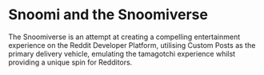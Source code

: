 # Snoomi and the Snoomiverse

The Snoomiverse is an attempt at creating a compelling entertainment experience on the Reddit Developer Platform, utilising Custom Posts as the primary delivery vehicle, emulating the tamagotchi experience whilst providing a unique spin for Redditors.
